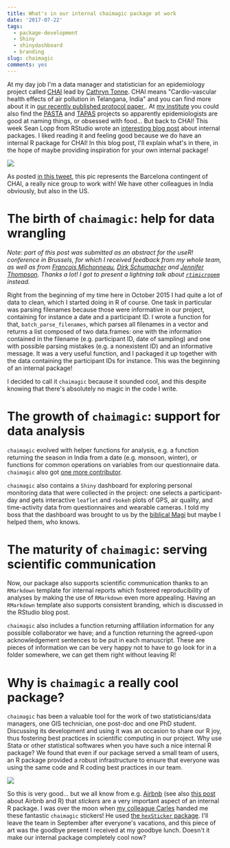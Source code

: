 ```yaml
---
title: What's in our internal chaimagic package at work
date: '2017-07-22'
tags:
  - package-development
  - Shiny
  - shinydashboard
  - branding
slug: chaimagic
comments: yes
---
```



At my day job I'm a data manager and statistician for an epidemiology project called [CHAI](http://www.chaiproject.org/) lead by [Cathryn Tonne](https://twitter.com/cathryn_tonne). CHAI means "Cardio-vascular health effects of air pollution in Telangana, India" and you can find more about it in [our recently published protocol paper ](http://www.sciencedirect.com/science/article/pii/S1438463917301876). At [my institute](http://www.isglobal.org/) you could also find the [PASTA](http://www.pastaproject.eu/home/) and [TAPAS](http://www.tapas-program.org/) projects so apparently epidemiologists are good at naming things, or obsessed with food... But back to CHAI! This week Sean Lopp from RStudio wrote an [interesting blog post](https://rviews.rstudio.com/2017/07/19/supporting-corporate-r-user-groups/) about internal packages. I liked reading it and feeling good because we do have an internal R package for CHAI! In this blog post, I'll explain what's in there, in the hope of maybe providing inspiration for your own internal package!

![](/figure/source/2017-07-22-chaimagic/chaiteam_barcelona.jpg)

As posted [in this tweet](https://twitter.com/chaiproject/status/832330667954315264), this pic represents the Barcelona contingent of CHAI, a really nice group to work with! We have other colleagues in India obviously, but also in the US.

<!--more-->

# The birth of `chaimagic`: help for data wrangling

_Note: part of this post was submitted as an abstract for the useR! conference in Brussels, for which I received feedback from my whole team, as well as from [François Michonneau](https://twitter.com/fmic_), [Dirk Schumacher](https://twitter.com/dirk_sch) and [Jennifer Thompson](https://twitter.com/jent103). Thanks a lot! I got to present a lightning talk about [`rtimicropem`](https://github.com/ropensci/rtimicropem) instead._

Right from the beginning of my time here in October 2015 I had quite a lot of data to clean, which I started doing in R of course. One task in particular was parsing filenames because those were informative in our project, containing for instance a date and a participant ID. I wrote a function for that, `batch_parse_filenames`, which parses all filenames in a vector and returns a list composed of two data.frames: one with the information contained in the filename (e.g. participant ID, date of sampling) and one with possible parsing mistakes (e.g. a nonexistent ID) and an informative message. It was a very useful function, and I packaged it up together with the data containing the participant IDs for instance. This was the beginning of an internal package! 

I decided to call it `chaimagic` because it sounded cool, and this despite knowing that there's absolutely no magic in the code I write.

# The growth of `chaimagic`: support for data analysis

`chaimagic` evolved with helper functions for analysis, e.g. a function returning the season in India from a date (e.g. monsoon, winter), or functions for common operations on variables from our questionnaire data. `chaimagic` also got [one more contributor](https://twitter.com/MilaCarles).

`chaimagic` also contains a `Shiny` dashboard for exploring personal monitoring data that were collected in the project: one selects a participant-day and gets interactive `leaflet` and `rbokeh` plots of GPS, air quality, and time-activity data from questionnaires and wearable cameras. I told my boss that the dashboard was brought to us by the [biblical Magi](https://en.wikipedia.org/wiki/Biblical_Magi) but maybe I helped them, who knows. 

# The maturity of `chaimagic`: serving scientific communication

Now, our package also supports scientific communication thanks to an `RMarkdown` template for internal reports which fostered reproducibility of analyses by making the use of `RMarkdown` even more appealing. Having an `RMarkdown` template also supports consistent branding, which is discussed in the RStudio blog post.

`chaimagic` also includes a function returning affiliation information for any possible collaborator we have; and a function returning the agreed-upon acknowledgement sentences to be put in each manuscript. These are pieces of information we can be very happy not to have to go look for in a folder somewhere, we can get them right without leaving R!

# Why is `chaimagic` a really cool package?

`chaimagic` has been a valuable tool for the work of two statisticians/data managers, one GIS technician, one post-doc and one PhD student. Discussing its development and using it was an occasion to share our R joy, thus fostering best practices in scientific computing in our project. Why use Stata or other statistical softwares when you have such a nice internal R package? We found that even if our package served a small team of users, an R package provided a robust infrastructure to ensure that everyone was using the same code and R coding best practices in our team.

![](/figure/source/2017-07-22-chaimagic/chaimagic.jpg)

So this is very good... but we all know from e.g. [Airbnb](https://twitter.com/i/web/status/855422698230599680) (see also [this post](https://medium.com/airbnb-engineering/using-r-packages-and-education-to-scale-data-science-at-airbnb-906faa58e12d) about Airbnb and R) that *stickers* are a very important aspect of an internal R package. I was over the moon when [my colleague Carles](https://twitter.com/MilaCarles) handed me these fantastic `chaimagic` stickers! He used [the `hexSticker` package](https://github.com/GuangchuangYu/hexSticker). I'll leave the team in September after everyone's vacations, and this piece of art was the goodbye present I received at my goodbye lunch. Doesn't it make our internal package completely cool now?
